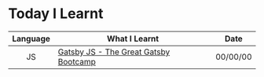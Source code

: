 # Today I Learnt

| Language  | What I Learnt | Date|
| :---: | ------------- | :---: |
| JS  | [Gatsby JS - The Great Gatsby Bootcamp](https://youtu.be/8t0vNu2fCCM)  | 00/00/00|
